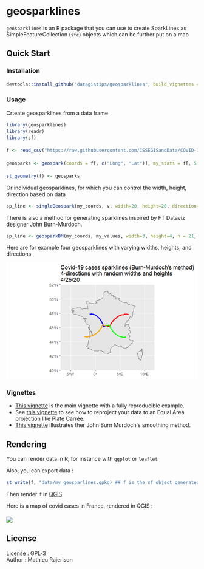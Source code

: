 # geosparklines

`geosparklines` is an R package that you can use to create SparkLines as SimpleFeatureCollection (`sfc`) objects which can be further put on a map

## Quick Start

### Installation
```r
devtools::install_github("datagistips/geosparklines", build_vignettes = TRUE)
```

### Usage

Crteate geosparklines from a data frame
```r
library(geosparklines)
library(readr)
library(sf)

f <- read_csv("https://raw.githubusercontent.com/CSSEGISandData/COVID-19/master/csse_covid_19_data/csse_covid_19_time_series/time_series_covid19_confirmed_global.csv") # it's John Hopkins Institute Data

geosparks <- geospark(coords = f[, c("Long", "Lat")], my_stats = f[, 5:ncol(f)], width = 20, height = 20, mode = "log") # log transformed sparklines as an sfc (Simple Feature Collection)

st_geometry(f) <- geosparks
```

Or individual geosparklines, for which you can control the width, height, direction based on data
```r
sp_line <- singleGeospark(my_coords, v, width=20, height=20, direction="ne", mode="log")
```

There is also a method for generating sparklines inspired by FT Dataviz designer John Burn-Murdoch. 
```r
sp_line <- geosparkBM(my_coords, my_values, width=3, height=4, n = 21, direction = "ne"))
```

Here are for example four geosparklines with varying widths, heights, and directions

![](vignettes/Rplot.png)

### Vignettes
- [This vignette](vignettes/how-to-use-geosparklines.html) is the main vignette with a fully reproducible example.
- See [this vignette](vignettes/how-to-reproject-to-a-custom-plate-carree.html) to see how to reproject your data to an Equal Area projection like Plate Carrée.
- [This vignette](vignettes/how-to-use-burn-murdoch-method.html) illustrates ther John Burn Murdoch's smoothing method.

## Rendering
You can render data in R, for instance with `ggplot` or `leaflet`

Also, you can export data :

```r
st_write(f, "data/my_geosparlines.gpkg) ## f is the sf object generated above
```

Then render it in [QGIS](https://www.qgis.org/)

Here is a map of covid cases in France, rendered in QGIS :

<img src="https://raw.githubusercontent.com/datagistips/sparkline_map/master/images/map.png" width=483 align=middle></img>

## License
License : GPL-3  
Author : Mathieu Rajerison  
